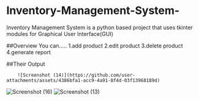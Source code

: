 # Inventory-Management-System-
 Inventory Management System is a python based project that uses tkinter modules for Graphical User Interface(GUI)

##Overview
 You can.....
         1.add product
         2.edit product
         3.delete product
         4.generate report

##Their Output

        ![Screenshot (14)](https://github.com/user-attachments/assets/4386bfa1-acc9-4a91-8f4d-03f13968189d)
 ![Screenshot (16)](https://github.com/user-attachments/assets/5855b427-1588-4ade-a6cd-058137d3ae60)
![Screenshot (13)](https://github.com/user-attachments/assets/662ec0e9-086b-42ef-bae1-2c8597bb2bc8)
